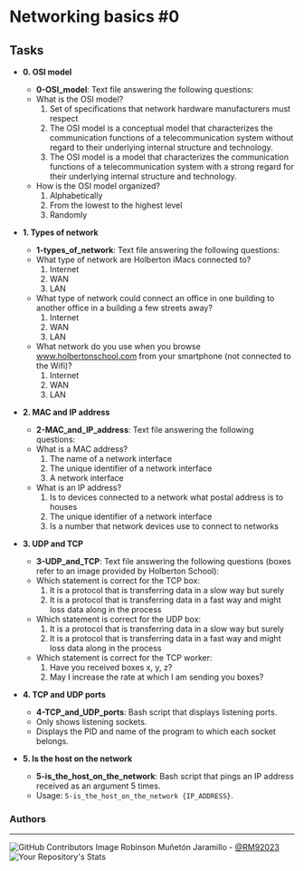 # Networking basics #0

## Tasks

* **0. OSI model**
  * **0-OSI_model**: Text file answering the following questions:
  * What is the OSI model?
    1. Set of specifications that network hardware manufacturers must respect
    2. The OSI model is a conceptual model that characterizes the communication
    functions of a telecommunication system without regard to their underlying
    internal structure and technology.
    3. The OSI model is a model that characterizes the communication functions
    of a telecommunication system with a strong regard for their underlying
    internal structure and technology.
  * How is the OSI model organized?
    1. Alphabetically
    2. From the lowest to the highest level
    3. Randomly

* **1. Types of network**
  * **1-types_of_network**: Text file answering the following questions:
  * What type of network are Holberton iMacs connected to?
    1. Internet
    2. WAN
    3. LAN
  * What type of network could connect an office in one building to another
  office in a building a few streets away?
    1. Internet
    2. WAN
    3. LAN
  * What network do you use when you browse www.holbertonschool.com from your
  smartphone (not connected to the Wifi)?
    1. Internet
    2. WAN
    3. LAN

* **2. MAC and IP address**
  * **2-MAC_and_IP_address**: Text file answering the following questions:
  * What is a MAC address?
    1. The name of a network interface
    2. The unique identifier of a network interface
    3. A network interface
  * What is an IP address?
    1. Is to devices connected to a network what postal address is to houses
    2. The unique identifier of a network interface
    3. Is a number that network devices use to connect to networks

* **3. UDP and TCP**
  * **3-UDP_and_TCP**: Text file answering the following questions
  (boxes refer to an image provided by Holberton School):
  * Which statement is correct for the TCP box:
    1. It is a protocol that is transferring data in a slow way but surely
    2. It is a protocol that is transferring data in a fast way and might loss
    data along in the process
  * Which statement is correct for the UDP box:
    1. It is a protocol that is transferring data in a slow way but surely
    2. It is a protocol that is transferring data in a fast way and might loss
    data along in the process
  * Which statement is correct for the TCP worker:
    1. Have you received boxes x, y, z?
    2. May I increase the rate at which I am sending you boxes?

* **4. TCP and UDP ports**
  * **4-TCP_and_UDP_ports**: Bash script that displays listening ports.
  * Only shows listening sockets.
  * Displays the PID and name of the program to which each socket belongs.

* **5. Is the host on the network**
  * **5-is_the_host_on_the_network**: Bash script that
  pings an IP address received as an argument 5 times.
  * Usage: `5-is_the_host_on_the_network {IP_ADDRESS}`.



### **Authors**
--- 

![GitHub Contributors Image](https://contrib.rocks/image?repo=RM92023/holbertonschool-low_level_programming)
Robinson Muñetón Jaramillo - <a href="https://github.com/RM92023" target="_blank"> @RM92023</a> ![Your Repository's Stats](https://github-readme-stats.vercel.app/api?username=RM92023&show_icons=true)
